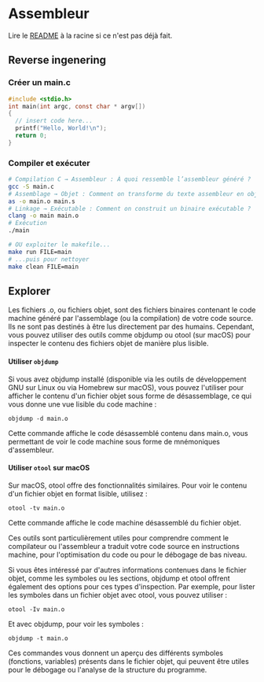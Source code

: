 # Assembleur

Lire le [README](../README.md) à la racine si ce n'est pas déjà fait.

## Reverse ingenering
### Créer un main.c
```c
#include <stdio.h>  
int main(int argc, const char * argv[]) 
{     
  // insert code here...     
  printf("Hello, World!\n");     
  return 0; 
}
```
### Compiler et exécuter
```bash
# Compilation C → Assembleur : À quoi ressemble l’assembleur généré ?
gcc -S main.c
# Assemblage → Objet : Comment on transforme du texte assembleur en objet ?
as -o main.o main.s
# Linkage → Exécutable : Comment on construit un binaire exécutable ?
clang -o main main.o
# Exécution
./main

# OU exploiter le makefile...
make run FILE=main
# ...puis pour nettoyer
make clean FILE=main
```

## Explorer

Les fichiers .o, ou fichiers objet, sont des fichiers binaires contenant le code machine généré par l'assemblage (ou la compilation) de votre code source. Ils ne sont pas destinés à être lus directement par des humains. Cependant, vous pouvez utiliser des outils comme objdump ou otool (sur macOS) pour inspecter le contenu des fichiers objet de manière plus lisible.

#### Utiliser `objdump` 
Si vous avez objdump installé (disponible via les outils de développement GNU sur Linux ou via Homebrew sur macOS), vous pouvez l'utiliser pour afficher le contenu d'un fichier objet sous forme de désassemblage, ce qui vous donne une vue lisible du code machine :

```objdump -d main.o```

Cette commande affiche le code désassemblé contenu dans main.o, vous permettant de voir le code machine sous forme de mnémoniques d'assembleur.

#### Utiliser `otool` sur macOS

Sur macOS, otool offre des fonctionnalités similaires. Pour voir le contenu d'un fichier objet en format lisible, utilisez :

```otool -tv main.o```

Cette commande affiche le code machine désassemblé du fichier objet.

Ces outils sont particulièrement utiles pour comprendre comment le compilateur ou l'assembleur a traduit votre code source en instructions machine, pour l'optimisation du code ou pour le débogage de bas niveau.

Si vous êtes intéressé par d'autres informations contenues dans le fichier objet, comme les symboles ou les sections, objdump et otool offrent également des options pour ces types d'inspection. Par exemple, pour lister les symboles dans un fichier objet avec otool, vous pouvez utiliser :

```otool -Iv main.o```

Et avec objdump, pour voir les symboles :

```objdump -t main.o```


Ces commandes vous donnent un aperçu des différents symboles (fonctions, variables) présents dans le fichier objet, qui peuvent être utiles pour le débogage ou l'analyse de la structure du programme.
 
